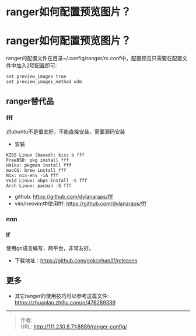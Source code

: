 # ranger如何配置预览图片？


# ranger如何配置预览图片？
ranger的配置文件在目录~/.config/ranger/rc.conf中，配置预览只需要在配置文件中加入2项配置即可:
```config
set preview_images true
set preview_images_method w3m
```

## ranger替代品
### fff
对ubuntu不是很友好，不能直接安装，需要源码安装
- 安装
```
KISS Linux (based): kiss b fff
FreeBSD: pkg install fff
Haiku: pkgman install fff
macOS: brew install fff
Nix: nix-env -iA fff
Void Linux: xbps-install -S fff
Arch Linux: pacman -S fff
```
- github: https://github.com/dylanaraps/fff
- vim/neovim中使用fff: https://github.com/dylanaraps/fff
### nnn
### lf
使用go语言编写，跨平台，非常友好。
- 下载地址：https://github.com/gokcehan/lf/releases



## 更多
- 其它ranger的使用技巧可以参考这篇文件: https://zhuanlan.zhihu.com/p/476289339


---

> 作者:   
> URL: http://111.230.8.71:8889/ranger-config/  

